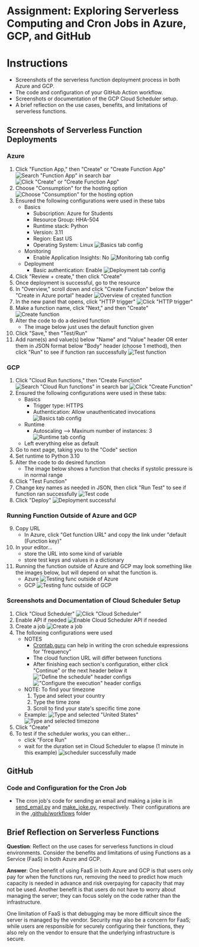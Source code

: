 # Assignment: Exploring Serverless Computing and Cron Jobs in Azure, GCP, and GitHub

# Instructions
* Screenshots of the serverless function deployment process in both Azure and GCP.
* The code and configuration of your GitHub Action workflow.
* Screenshots or documentation of the GCP Cloud Scheduler setup.
* A brief reflection on the use cases, benefits, and limitations of serverless functions.

## Screenshots of Serverless Function Deployments
### Azure
1. Click "Function App," then "Create" or "Create Function App"
![Search "Function App" in search bar](img/azure/deploy/deploy_1.png)
![Click "Create" or "Create Function App"](img/azure/deploy/deploy_2.png)
2. Choose "Consumption" for the hosting option
![Choose "Consumption" for the hosting option](img/azure/deploy/deploy_3.png)
3. Ensured the following configurations were used in these tabs
    * Basics
        * Subscription: Azure for Students
        * Resource Group: HHA-504
        * Runtime stack: Python
        * Version: 3.11
        * Region: East US
        * Operating System: Linux
![Basics tab config](img/azure/deploy/deploy_4.png)
    * Monitoring
        * Enable Application Insights: No
![Monitoring tab config](img/azure/deploy/deploy_5.png)
    * Deployment
        * Basic authentication: Enable
![Deployment tab config](img/azure/deploy/deploy_6.png)
4. Click "Review + create," then click "Create"
5. Once deployment is successful, go to the resource
6. In "Overview," scroll down and click "Create Function" below the "Create in Azure portal" header
![Overview of created function](img/azure/deploy/deploy_7.png)
7. In the new panel that opens, click "HTTP trigger"
![Click "HTTP trigger"](img/azure/deploy/deploy_8.png)
8. Make a function name, click "Next," and then "Create"
![Create function](img/azure/deploy/deploy_9.png)
9. Alter the code to do a desired function
    * The image below just uses the default function given
10. Click "Save," then "Test/Run"
11. Add name(s) and value(s) below "Name" and "Value" header OR enter them in JSON format below "Body" header (choose 1 method), then click "Run" to see if function ran successfully
![Test function](img/azure/deploy/deploy_10.png)

### GCP
1. Click "Cloud Run functions," then "Create Function"
![Search "Cloud Run functions" in search bar](img/gcp/deploy/deploy_1.png)
![Click "Create Function"](img/gcp/deploy/deploy_2.png)
2. Ensured the following configurations were used in these tabs:
    * Basics
        * Trigger type: HTTPS
        * Authentication: Allow unauthenticated invocations
![Basics tab config](img/gcp/deploy/deploy_3.png)
    * Runtime
        * Autoscaling --> Maxinum number of instances: 3
![Runtime tab config](img/gcp/deploy/deploy_4.png)
    * Left everything else as default
3. Go to next page, taking you to the "Code" section
4. Set runtime to Python 3.10
5. Alter the code to do desired function
    * The image below shows a function that checks if systolic pressure is in normal range
6. Click "Test Function"
7. Change key names as needed in JSON, then click "Run Test" to see if function ran successfully
![Test code](img/gcp/deploy/deploy_5.png)
8. Click "Deploy"
![Deployment successful](img/gcp/deploy/deploy_6.png)

### Running Function Outside of Azure and GCP 
9. Copy URL
    * In Azure, click "Get function URL" and copy the link under "default (Function key)"
10. In your editor...
    * store the URL into some kind of variable
    * store test keys and values in a dictionary
11. Running the function outside of Azure and GCP may look something like the images below, but will depend on what the function is.
    * Azure 
![Testing func outside of Azure](img/azure/deploy/deploy_11.png)
    * GCP
![Testing func outside of GCP](img/gcp/deploy/deploy_7.png)

### Screenshots and Documentation of Cloud Scheduler Setup
1. Click "Cloud Scheduler" 
![Click "Cloud Scheduler"](img/gcp/scheduler/scheduler_1.png)
2. Enable API if needed 
![Enable Cloud Scheduler API if needed](img/gcp/scheduler/scheduler_2.png)
3. Create a job
![Create a job](img/gcp/scheduler/scheduler_3.png)
4. The following configurations were used 
    * NOTES
        * [Crontab.guru](https://crontab.guru/) can help in writing the cron schedule expressions for "frequency"
        * The cloud function URL will differ between functions
        * After finishing each section's configuration, either click "Continue" or the next header below it
!["Define the schedule" header configs](img/gcp/scheduler/scheduler_4.png)
!["Configure the execution" header configs](img/gcp/scheduler/scheduler_5.png)
    * NOTE: To find your timezone
        1. Type and select your country
        2. Type the time zone
        3. Scroll to find your state's specific time zone
    * Example:
![Type and selected "United States"](img/gcp/scheduler/find_time_zone_1.png)
![Type and selected timezone](img/gcp/scheduler/find_time_zone_2.png)
5. Click "Create"
6. To test if the scheduler works, you can either...
    * click "Force Run"
    * wait for the duration set in Cloud Scheduler to elapse (1 minute in this example)
![scheduler successfully made](img/gcp/scheduler/scheduler_6.png)

## GitHub
### Code and Configuration for the Cron Job
* The cron job's code for sending an email and making a joke is in [send_email.py](https://github.com/dnce17/HHA504_assignment_functions/blob/main/send_email.py) and [make_joke.py](https://github.com/dnce17/HHA504_assignment_functions/blob/main/make_joke.py), respectively. Their configurations are in the [.github/workflows](https://github.com/dnce17/HHA504_assignment_functions/tree/main/.github/workflows) folder

## Brief Reflection on Serverless Functions
**Question**:
Reflect on the use cases for serverless functions in cloud environments. Consider the benefits and limitations of using Functions as a Service (FaaS) in both Azure and GCP.

**Answer**:
One benefit of using FaaS in both Azure and GCP is that users only pay for when the functions run, removing the need to predict how much capacity is needed in advance and risk overpaying for capacity that may not be used. Another benefit is that users do not have to worry about managing the server; they can focus solely on the code rather than the infrastructure. 

One limitation of FaaS is that debugging may be more difficult since the server is managed by the vendor. Security may also be a concern for FaaS; while users are responsible for securely configuring their functions, they also rely on the vendor to ensure that the underlying infrastructure is secure.